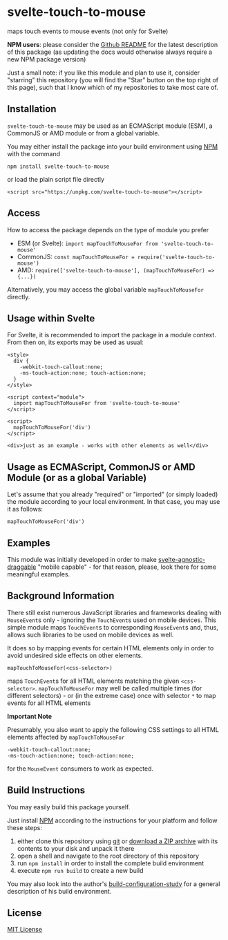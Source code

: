 # svelte-touch-to-mouse #

maps touch events to mouse events (not only for Svelte)

**NPM users**: please consider the [Github README](https://github.com/rozek/svelte-touch-to-mouse/blob/main/README.md) for the latest description of this package (as updating the docs would otherwise always require a new NPM package version)

Just a small note: if you like this module and plan to use it, consider "starring" this repository (you will find the "Star" button on the top right of this page), such that I know which of my repositories to take most care of.

## Installation ##

`svelte-touch-to-mouse` may be used as an ECMAScript module (ESM), a CommonJS or AMD module or from a global variable.

You may either install the package into your build environment using [NPM](https://docs.npmjs.com/) with the command

```
npm install svelte-touch-to-mouse
```

or load the plain script file directly

```
<script src="https://unpkg.com/svelte-touch-to-mouse"></script>
```

## Access ##

How to access the package depends on the type of module you prefer

* ESM (or Svelte): `import mapTouchToMouseFor from 'svelte-touch-to-mouse'`
* CommonJS: `const mapTouchToMouseFor = require('svelte-touch-to-mouse')`
* AMD: `require(['svelte-touch-to-mouse'], (mapTouchToMouseFor) => {...})`

Alternatively, you may access the global variable `mapTouchToMouseFor` directly.

## Usage within Svelte ##

For Svelte, it is recommended to import the package in a module context. From then on, its exports may be used as usual:

```
<style>
  div {
    -webkit-touch-callout:none;
    -ms-touch-action:none; touch-action:none;
  }
</style>

<script context="module">
  import mapTouchToMouseFor from 'svelte-touch-to-mouse'
</script>

<script>
  mapTouchToMouseFor('div')
</script>

<div>just as an example - works with other elements as well</div>
```

## Usage as ECMAScript, CommonJS or AMD Module (or as a global Variable) ##

Let's assume that you already "required" or "imported" (or simply loaded) the module according to your local environment. In that case, you may use it as follows:

```
mapTouchToMouseFor('div')
```

## Examples ##

This module was initially developed in order to make [svelte-agnostic-draggable](https://github.com/rozek/svelte-agnostic-draggable) "mobile capable" - for that reason, please, look there for some meaningful examples.

## Background Information ##

There still exist numerous JavaScript libraries and frameworks dealing with `MouseEvent`s only - ignoring the `TouchEvent`s used on mobile devices. This simple module maps `TouchEvent`s to corresponding `MouseEvent`s and, thus, allows such libraries to be used on mobile devices as well.

It does so by mapping events for certain HTML elements only in order to avoid undesired side effects on other elements.

`mapTouchToMouseFor(<css-selector>)`

maps `TouchEvent`s for all HTML elements matching the given `<css-selector>`. `mapTouchToMouseFor` may well be called multiple times (for different selectors) - or (in the extreme case) once with selector `*` to map events for all HTML elements

**Important Note**

Presumably, you also want to apply the following CSS settings to all HTML elements affected by `mapTouchToMouseFor`

```
-webkit-touch-callout:none;
-ms-touch-action:none; touch-action:none;
```

for the `MouseEvent` consumers to work as expected.

## Build Instructions ##

You may easily build this package yourself.

Just install [NPM](https://docs.npmjs.com/) according to the instructions for your platform and follow these steps:

1. either clone this repository using [git](https://git-scm.com/) or [download a ZIP archive](https://github.com/rozek/svelte-touch-to-mouse/archive/refs/heads/main.zip) with its contents to your disk and unpack it there 
2. open a shell and navigate to the root directory of this repository
3. run `npm install` in order to install the complete build environment
4. execute `npm run build` to create a new build

You may also look into the author's [build-configuration-study](https://github.com/rozek/build-configuration-study) for a general description of his build environment.

## License ##

[MIT License](LICENSE.md)
